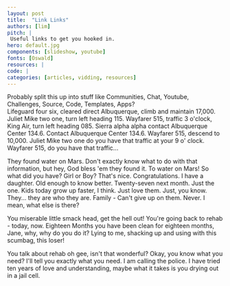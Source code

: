 ```yaml
---
layout: post
title:  "Link Links"
authors: [lim]
pitch: |
 Useful links to get you hooked in.
hero: default.jpg
components: [slideshow, youtube]
fonts: [Oswald]
resources: |
code: |
categories: [articles, vidding, resources]
---
```

<section class="copy" markdown="1">
Probably split this up into stuff like Communities, Chat, Youtube, Challenges, Source, Code, Templates, Apps?
</section>
<section class="copy" markdown="1">
Lifeguard four six, cleared direct Albuquerque, climb and maintain 17,000.  Juliet Mike two one, turn left heading 115.  Wayfarer 515, traffic 3 o'clock, King Air, turn left heading 085.  Sierra alpha alpha contact Albuquerque Center 134.6.  Contact Albuquerque Center 134.6.  Wayfarer 515, descend to 10,000.  Juliet Mike two one do you have that traffic at your 9 o' clock.  Wayfarer 515, do you have that traffic... 

They found water on Mars.  Don't exactly know what to do with that information, but hey, God bless 'em they found it.  To water on Mars!  So what did you have?  Girl or Boy?  That's nice.  Congratulations.  I have a daughter.  Old enough to know better.  Twenty-seven next month.  Just the one.  Kids today grow up faster, I think.  Just love them.  Just, you know.  They... they are who they are.  Family - Can't give up on them.  Never.  I mean, what else is there? 

You miserable little smack head, get the hell out! You're going back to rehab - today, now. Eighteen Months you have been clean for eighteen months, Jane, why, why do you do it? Lying to me, shacking up and using with this scumbag, this loser! 

You talk about rehab oh gee, isn't that wonderful? Okay, you know what you need? I'll tell you exactly what you need. I am calling the police. I have tried ten years of love and understanding, maybe what it takes is you drying out in a jail cell. 
</section>